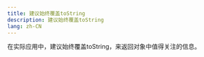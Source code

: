 ```yaml
---
title: 建议始终覆盖toString
description: 建议始终覆盖toString
lang: zh-CN
---
```


在实际应用中，建议始终覆盖toString，来返回对象中值得关注的信息。
